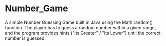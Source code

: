 # Number_Game
A simple Number Guessing Game built in Java using the Math.random() function. The player has to guess a random number within a given range, and the program provides hints ("Its Greater" / "Its Lower") until the correct number is guessed.
